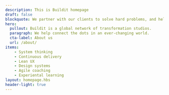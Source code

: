 ```yaml
---
description: This is Buildit homepage
draft: false
blockquote: We partner with our clients to solve hard problems, and help them deliver world-class products.
hero:
  pullout: Buildit is a global network of transformation studios.
  paragraph: We help connect the dots in an ever-changing world.
  cta-label: About us
  url: /about/
items:
    - System thinking
    - Continuous delivery
    - Lean UX
    - Design systems
    - Agile coaching
    - Experiental learning
layout: homepage.hbs
header-light: true
---
```

